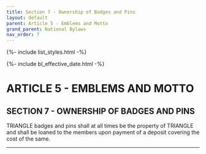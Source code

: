 ```yaml
---
title: Section 7 - Ownership of Badges and Pins
layout: default
parent: Article 5 - Emblems and Motto
grand_parent: National Bylaws
nav_order: 7
---
```


{%- include list_styles.html -%}

{%- include bl_effective_date.html -%}

# ARTICLE 5 - EMBLEMS AND MOTTO

## SECTION 7 - OWNERSHIP OF BADGES AND PINS

TRIANGLE badges and pins shall at all times be the property of
TRIANGLE and shall be loaned to the members upon payment of a
deposit covering the cost of the same.

---
